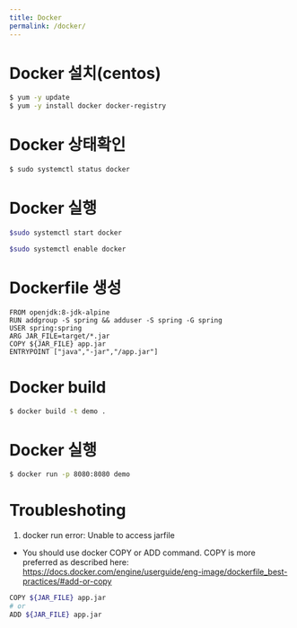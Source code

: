 ```yaml
---
title: Docker
permalink: /docker/
---
```



# Docker 설치(centos)
```bash
$ yum -y update
$ yum -y install docker docker-registry
```
# Docker 상태확인
```bash
$ sudo systemctl status docker
```

# Docker 실행
```bash
$sudo systemctl start docker

$sudo systemctl enable docker
```

# Dockerfile 생성
```docker
FROM openjdk:8-jdk-alpine
RUN addgroup -S spring && adduser -S spring -G spring
USER spring:spring
ARG JAR_FILE=target/*.jar
COPY ${JAR_FILE} app.jar
ENTRYPOINT ["java","-jar","/app.jar"]
```

# Docker build
```bash
$ docker build -t demo .
```

# Docker  실행
```bash
$ docker run -p 8080:8080 demo
```

# Troubleshoting
1. docker run error: Unable to access jarfile  
- You should use docker COPY or ADD command. COPY is more preferred as described here: https://docs.docker.com/engine/userguide/eng-image/dockerfile_best-practices/#add-or-copy
```bash
COPY ${JAR_FILE} app.jar
# or
ADD ${JAR_FILE} app.jar
```
